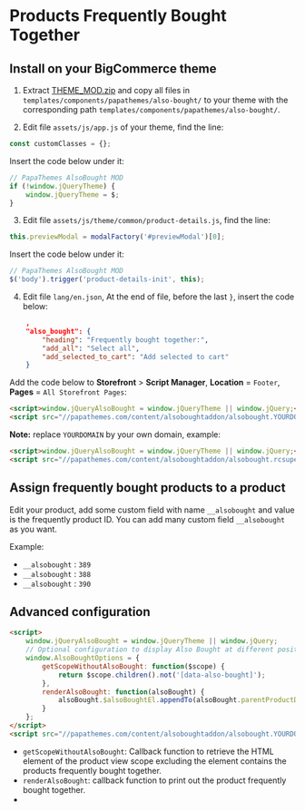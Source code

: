 # Products Frequently Bought Together


## Install on your BigCommerce theme

1. Extract [THEME_MOD.zip](https://papathemes.com/content/alsoboughtaddon/THEME_MOD.zip) and copy all files in `templates/components/papathemes/also-bought/` to your theme with the corresponding path `templates/components/papathemes/also-bought/`.


2. Edit file `assets/js/app.js` of your theme, find the line:

```js
const customClasses = {};
```

Insert the code below under it:

```js
// PapaThemes AlsoBought MOD
if (!window.jQueryTheme) {
    window.jQueryTheme = $;
}
```


3. Edit file `assets/js/theme/common/product-details.js`, find the line:

```js
this.previewModal = modalFactory('#previewModal')[0];
```

Insert the code below under it:

```js
// PapaThemes AlsoBought MOD
$('body').trigger('product-details-init', this);
```


4. Edit file `lang/en.json`, At the end of file, before the last `}`, insert the code below:

```json
    ,
    "also_bought": {
        "heading": "Frequently bought together:",
        "add_all": "Select all",
        "add_selected_to_cart": "Add selected to cart"
    }
```


Add the code below to **Storefront** > **Script Manager**, **Location** = `Footer`, **Pages** = `All Storefront Pages`:

```html
<script>window.jQueryAlsoBought = window.jQueryTheme || window.jQuery;</script>
<script src="//papathemes.com/content/alsoboughtaddon/alsobought.YOURDOMAIN.js" async></script>
```

**Note:** replace `YOURDOMAIN` by your own domain, example:

```html
<script>window.jQueryAlsoBought = window.jQueryTheme || window.jQuery;</script>
<script src="//papathemes.com/content/alsoboughtaddon/alsobought.rcsuperstore.com.js" async></script>

```


## Assign frequently bought products to a product

Edit your product, add some custom field with name `__alsobought` and value is the frequently product ID. You can add many custom field `__alsobought` as you want.

Example:

* `__alsobought` : `389`
* `__alsobought` : `388`
* `__alsobought` : `390`



## Advanced configuration

```html
<script>
    window.jQueryAlsoBought = window.jQueryTheme || window.jQuery;
    // Optional configuration to display Also Bought at different position:
    window.AlsoBoughtOptions = {
        getScopeWithoutAlsoBought: function($scope) {
            return $scope.children().not('[data-also-bought]');
        },
        renderAlsoBought: function(alsoBought) {
            alsoBought.$alsoBoughtEl.appendTo(alsoBought.parentProductDetails.$scope);
        }
    };
</script>
<script src="//papathemes.com/content/alsoboughtaddon/alsobought.YOURDOMAIN.js" async></script>
```

- `getScopeWithoutAlsoBought`: Callback function to retrieve the HTML element of the product view scope excluding the element contains the products frequently bought together.
- `renderAlsoBought`: callback function to print out the product frequently bought together.
- 